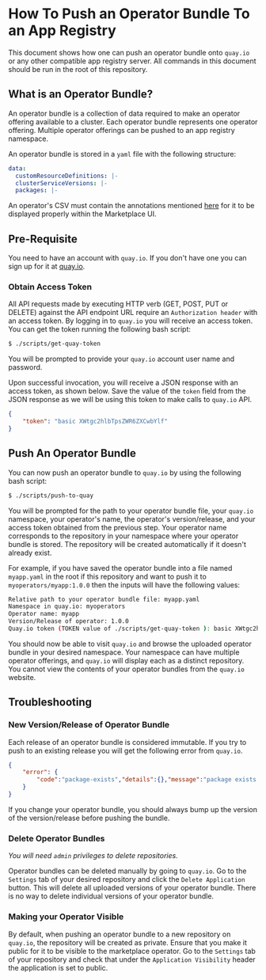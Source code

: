# How To Push an Operator Bundle To an App Registry

This document shows how one can push an operator bundle onto `quay.io` or any other compatible app registry server. All commands in this document should be run in the root of this repository.

## What is an Operator Bundle?

An operator bundle is a collection of data required to make an operator offering available to a cluster. Each operator bundle represents one operator offering. Multiple operator offerings can be pushed to an app registry namespace.

An operator bundle is stored in a `yaml` file with the following structure:

```yaml
data:
  customResourceDefinitions: |-
  clusterServiceVersions: |-
  packages: |-
```

An operator's CSV must contain the annotations mentioned [here](https://github.com/operator-framework/operator-marketplace/blob/master/docs/marketplace-required-csv-annotations.md) for it to be displayed properly within the Marketplace UI.

## Pre-Requisite

You need to have an account with `quay.io`. If you don't have one you can sign up for it at [quay.io](https://quay.io).

### Obtain Access Token

All API requests made by executing HTTP verb (GET, POST, PUT or DELETE) against the API endpoint URL require an `Authorization header` with an access token. By logging in to `quay.io` you will receive an access token. You can get the token running the following bash script:

```bash
$ ./scripts/get-quay-token
```

You will be prompted to provide your `quay.io` account user name and password.

Upon successful invocation, you will receive a JSON response with an access token, as shown below. Save the value of the `token` field from the JSON response as we will be using this token to make calls to `quay.io` API.

```json
{
    "token": "basic XWtgc2hlbTpsZWR6ZXCwbYlf"
}
```

## Push An Operator Bundle

You can now push an operator bundle to `quay.io` by using the following bash script:

```bash
$ ./scripts/push-to-quay
```

You will be prompted for the path to your operator bundle file, your `quay.io` namespace, your operator's name, the operator's version/release, and your access token obtained from the previous step. Your operator name corresponds to the repository in your namespace where your operator bundle is stored. The repository will be created automatically if it doesn't already exist.

For example, if you have saved the operator bundle into a file named `myapp.yaml` in the root if this repository and want to push it to `myoperators/myapp:1.0.0` then the inputs will have the following values:

```bash
Relative path to your operator bundle file: myapp.yaml
Namespace in quay.io: myoperators
Operator name: myapp
Version/Release of operator: 1.0.0
Quay.io token (TOKEN value of ./scripts/get-quay-token ): basic XWtgc2hlbTpsZWR6ZXCwbYlf
```

You should now be able to visit `quay.io` and browse the uploaded operator bundle in your desired namespace. Your namespace can have multiple operator offerings, and `quay.io` will display each as a distinct repository. You cannot view the contents of your operator bundles from the `quay.io` website.

## Troubleshooting

### New Version/Release of Operator Bundle

Each release of an operator bundle is considered immutable. If you try to push to an existing release you will get the following error from `quay.io`.

```json
{
    "error": {
        "code":"package-exists","details":{},"message":"package exists already"
    }
}
```

If you change your operator bundle, you should always bump up the version of the version/release before pushing the bundle.

### Delete Operator Bundles

*You will need `admin` privileges to delete repositories.*

Operator bundles can be deleted manually by going to `quay.io`. Go to the `Settings` tab of your desired repository and click the `Delete Application` button. This will delete all uploaded versions of your operator bundle. There is no way to delete individual versions of your operator bundle.

### Making your Operator Visible

By default, when pushing an operator bundle to a new repository on `quay.io`, the repository will be created as private. Ensure that you make it public for it to be visible to the marketplace operator. Go to the `Settings` tab of your repository and check that under the `Application Visibility` header the application is set to public.
